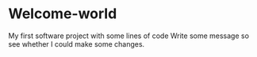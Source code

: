 # Welcome-world
My first software project with some lines of code
Write some message so see whether I could make some changes.
